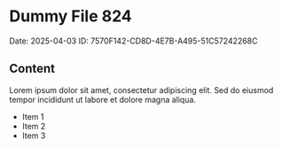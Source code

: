 # Dummy File 824

Date: 2025-04-03
ID: 7570F142-CD8D-4E7B-A495-51C57242268C

## Content

Lorem ipsum dolor sit amet, consectetur adipiscing elit.
Sed do eiusmod tempor incididunt ut labore et dolore magna aliqua.

* Item 1
* Item 2
* Item 3
